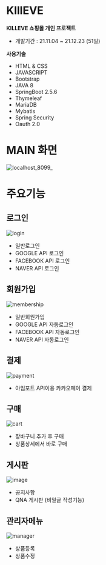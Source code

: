 # KIllEVE
**KILLEVE 쇼핑몰 개인 프로젝트**
- 개발기간 : 21.11.04 ~ 21.12.23 (51일)

__사용기술__
- HTML & CSS
- JAVASCRIPT
- Bootstrap
- JAVA 8
- SpringBoot 2.5.6
- Thymeleaf
- MariaDB
- Mybatis
- Spring Security
- Oauth 2.0

# MAIN 화면
![localhost_8099_](https://user-images.githubusercontent.com/62008631/147199394-5ca52a29-df59-4841-a985-a4b0565830cc.gif)

# 주요기능

## 로그인

![login](https://user-images.githubusercontent.com/62008631/147200417-1fb95db0-9143-48bf-8cdf-525d3407433e.png)

- 일반로그인
- GOOGLE API 로그인
- FACEBOOK API 로그인
- NAVER API 로그인

## 회원가입

![membership](https://user-images.githubusercontent.com/62008631/147200487-5442ed33-da7f-442f-8295-5802117f950c.png)

- 일반회원가입
- GOOGLE API 자동로그인
- FACEBOOK API 자동로그인
- NAVER API 자동로그인

## 결제

![payment](https://user-images.githubusercontent.com/62008631/147201681-5fa9a3d2-0c93-4a68-a6d2-70d981ec77a2.png)

- 아임포트 API이용 카카오페이 결제

## 구매

![cart](https://user-images.githubusercontent.com/62008631/147200824-0d28288c-edc4-4170-9216-29c56e9b859c.png)

- 장바구니 추가 후 구매
- 상품상세에서 바로 구매

## 게시판

![image](https://user-images.githubusercontent.com/62008631/147200889-c43c7b76-8d57-46ed-8812-c4628a079cb9.png)

- 공지사항
- QNA 게시판 (비밀글 작성기능)

## 관리자메뉴

![manager](https://user-images.githubusercontent.com/62008631/147200966-5ecbdbc8-b16e-4540-8a16-dddc957422de.png)

- 상품등록
- 상품수정



